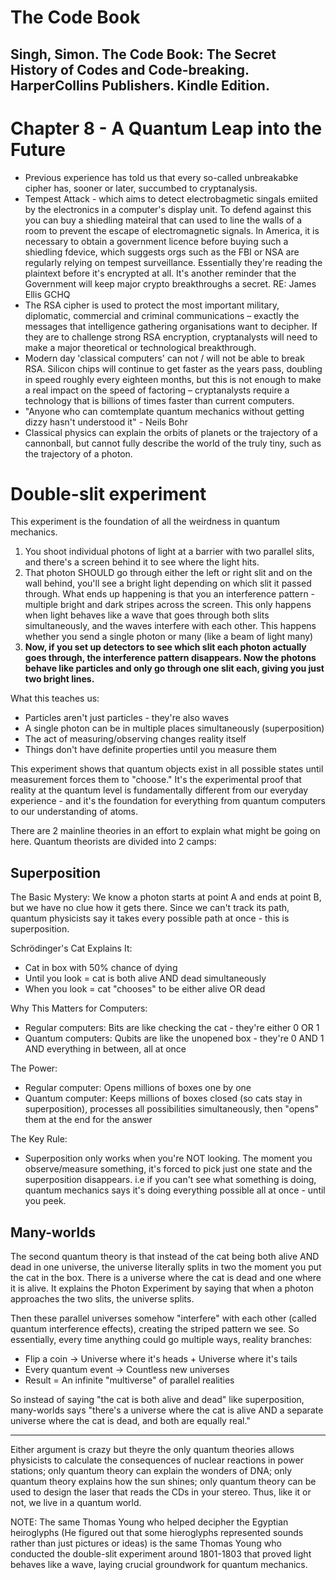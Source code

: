 # The Code Book 
## Singh, Simon. The Code Book: The Secret History of Codes and Code-breaking. HarperCollins Publishers. Kindle Edition. 


# Chapter 8 - A Quantum Leap into the Future
- Previous experience has told us that every so-called unbreakabke cipher has, sooner or later, succumbed to cryptanalysis.
- Tempest Attack - which aims to detect electrobagmetic singals emiited by the electronics in a computer's display unit. To defend against this you can buy a shiedling mateiral that can used to line the walls of a room to prevent the escape of electromagnetic signals. In America, it is necessary to obtain a government licence before buying such a shiedling fdevice, which suggests orgs such as the FBI or NSA are regularly relying on tempest surveillance. Essentially they're reading the plaintext before it's encrypted at all. It's another reminder that the Government will keep major crypto breakthroughs a secret. RE: James Ellis GCHQ
- The RSA cipher is used to protect the most important military, diplomatic, commercial and criminal communications – exactly the messages that intelligence gathering organisations want to decipher. If they are to challenge strong RSA encryption, cryptanalysts will need to make a major theoretical or technological breakthrough.
- Modern day 'classical computers' can not / will not be able to break RSA. Silicon chips will continue to get faster as the years pass, doubling in speed roughly every eighteen months, but this is not enough to make a real impact on the speed of factoring – cryptanalysts require a technology that is billions of times faster than current computers.
- "Anyone who can comtemplate quantum mechanics without getting dizzy hasn't understood it" - Neils Bohr
- Classical physics can explain the orbits of planets or the trajectory of a cannonball, but cannot fully describe the world of the truly tiny, such as the trajectory of a photon.

# Double-slit experiment
This experiment is the foundation of all the weirdness in quantum mechanics.
1.  You shoot individual photons of light at a barrier with two parallel slits, and there's a screen behind it to see where the light hits.
2.  That photon SHOULD go through either the left or right slit and on the wall behind, you'll see a bright light depending on which slit it passed through. What ends up happening is that you an interference pattern - multiple bright and dark stripes across the screen. This only happens when light behaves like a wave that goes through both slits simultaneously, and the waves interfere with each other. This happens whether you send a single photon or many (like a beam of light many)
3. **Now, if you set up detectors to see which slit each photon actually goes through, the interference pattern disappears. Now the photons behave like particles and only go through one slit each, giving you just two bright lines.**

What this teaches us:
- Particles aren't just particles - they're also waves
- A single photon can be in multiple places simultaneously (superposition)
- The act of measuring/observing changes reality itself
- Things don't have definite properties until you measure them

This experiment shows that quantum objects exist in all possible states until measurement forces them to "choose." It's the experimental proof that reality at the quantum level is fundamentally different from our everyday experience - and it's the foundation for everything from quantum computers to our understanding of atoms.

There are 2 mainline theories in an effort to explain what might be going on here. Quantum theorists are divided into 2 camps:

## Superposition
The Basic Mystery: We know a photon starts at point A and ends at point B, but we have no clue how it gets there. Since we can't track its path, quantum physicists say it takes every possible path at once - this is superposition.

Schrödinger's Cat Explains It:
- Cat in box with 50% chance of dying
- Until you look = cat is both alive AND dead simultaneously
- When you look = cat "chooses" to be either alive OR dead

Why This Matters for Computers:
- Regular computers: Bits are like checking the cat - they're either 0 OR 1
- Quantum computers: Qubits are like the unopened box - they're 0 AND 1 AND everything in between, all at once

The Power:
- Regular computer: Opens millions of boxes one by one
- Quantum computer: Keeps millions of boxes closed (so cats stay in superposition), processes all possibilities simultaneously, then "opens" them at the end for the answer

The Key Rule:
- Superposition only works when you're NOT looking. The moment you observe/measure something, it's forced to pick just one state and the superposition disappears. i.e if you can't see what something is doing, quantum mechanics says it's doing everything possible all at once - until you peek.

## Many-worlds 
The second quantum theory is that instead of the cat being both alive AND dead in one universe, the universe literally splits in two the moment you put the cat in the box. There is a universe where the cat is dead and one where it is alive. It explains the Photon Experiment by saying that when a photon approaches the two slits, the universe splits.

Then these parallel universes somehow "interfere" with each other (called quantum interference effects), creating the striped pattern we see. So essentially, every time anything could go multiple ways, reality branches:
- Flip a coin → Universe where it's heads + Universe where it's tails
- Every quantum event → Countless new universes
- Result = An infinite "multiverse" of parallel realities

So instead of saying "the cat is both alive and dead" like superposition, many-worlds says "there's a universe where the cat is alive AND a separate universe where the cat is dead, and both are equally real."

---

Either argument is crazy but theyre the only quantum theories allows physicists to calculate the consequences of nuclear reactions in power stations; only quantum theory can explain the wonders of DNA; only quantum theory explains how the sun shines; only quantum theory can be used to design the laser that reads the CDs in your stereo. Thus, like it or not, we live in a quantum world.

NOTE: The same Thomas Young who helped decipher the Egyptian heiroglyphs (He figured out that some hieroglyphs represented sounds rather than just pictures or ideas) is the same Thomas Young who conducted the double-slit experiment around 1801-1803 that proved light behaves like a wave, laying crucial groundwork for quantum mechanics.

